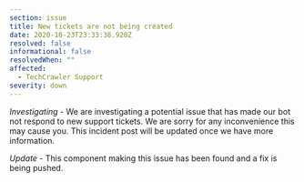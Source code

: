 ```yaml
---
section: issue
title: New tickets are not being created
date: 2020-10-23T23:33:38.920Z
resolved: false
informational: false
resolvedWhen: ""
affected:
  - TechCrawler Support
severity: down
---
```

*Investigating* - We are investigating a potential issue that has made our bot not respond to new support tickets. We are sorry for any inconvenience this may cause you. This incident post will be updated once we have more information.



*Update* - This component making this issue has been found and a fix is being pushed.
